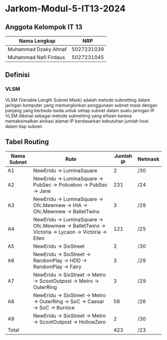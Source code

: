 # Jarkom-Modul-5-IT13-2024

## Anggota Kelompok IT 13

| Nama Lengkap          | NRP        |
| --------------------- | ---------- |
| Muhammad Dzaky Ahnaf  | 5027231039 |
| Muhammad Nafi Firdaus | 5027231045 |

## Definisi
### VLSM 
VLSM (Variable Length Subnet Mask) adalah metode subnetting dalam jaringan komputer yang memungkinkan penggunaan subnet mask dengan panjang yang berbeda-beda untuk setiap subnet dalam suatu jaringan IP. VLSM dikenal sebagai metode subnetting yang efisien karena memaksimalkan alokasi alamat IP berdasarkan kebutuhan jumlah host dalam tiap subnet.

## Tabel Routing 
| Nama Subnet          | Rute       | Jumlah IP       | Netmask      | 
| -- | ---------- | ---------- | ---------- |
| A1  | NewEridu -> LuminaSquare | 2 | /30 | 
| A2 | NewEridu -> LuminaSquare -> PubSec -> Policeboo -> PubSec -> Jane | 231 | /24 | 
| A3  |NewEridu -> LuminaSquare -> Ofc.Mewmew -> HIA -> Ofc.Mewmew -> BalletTwins | 3 | /29 | 
| A4 | NewEridu -> LuminaSquare -> Ofc.Mewmew -> BalletTwins -> Victoria -> Lycaon -> Victoria -> Ellen | 121 | /25 | 
| A5  | NewEridu -> SixStreet | 2 | /30 | 
| A6 | NewEridu -> SixStreet -> RandomPlay -> HDD -> RandomPlay -> Fairy | 3 | /29 | 
| A7  | NewEridu -> SixStreet -> Metro -> ScootOutpost -> Metro -> OuterRing | 3 | /29 | 
| A8 | NewEridu -> SixStreet -> Metro -> OuterRing -> SoC -> Caesar -> SoC -> Burnice | 56 | /26 | 
| A9  |NewEridu -> SixStreet -> Metro -> ScootOutpost -> HollowZero | 2 | /30 | 
| Total |  | 423 | /23 | 
